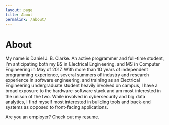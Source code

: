 ```yaml
---
layout: page
title: About
permalink: /about/
---
```


# About

My name is Daniel J. B. Clarke. An active programmer and full-time student, I'm anticipating both my BS in Electrical Engineering, and MS in Computer Engineering in May of 2017. With more than 10 years of independent programming experience, several summers of industry and research experience in software engineering, and training as an Electrical Engineering undergraduate student heavily involved on campus, I have a broad exposure to the hardware-software stack and am most interested in the unison of the two. While involved in cybersecurity and big data analytics, I find myself most interested in building tools and back-end systems as opposed to front-facing applications.

Are you an employer? Check out my [resume](/resume/).


